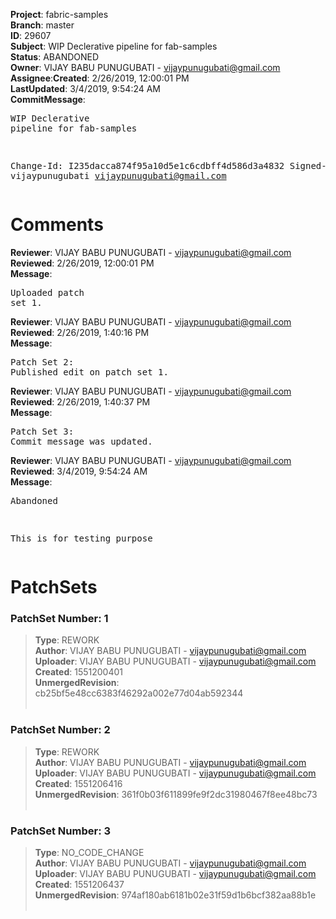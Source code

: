 <strong>Project</strong>: fabric-samples</br><strong>Branch</strong>: master<br><strong>ID</strong>: 29607<br><strong>Subject</strong>: WIP Declerative pipeline for fab-samples<br><strong>Status</strong>: ABANDONED<br><strong>Owner</strong>: VIJAY BABU PUNUGUBATI - vijaypunugubati@gmail.com<br><strong>Assignee</strong>:<strong>Created</strong>: 2/26/2019, 12:00:01 PM<br><strong>LastUpdated</strong>: 3/4/2019, 9:54:24 AM<br><strong>CommitMessage</strong>:<br><pre>WIP Declerative pipeline for fab-samples

Change-Id: I235dacca874f95a10d5e1c6cdbff4d586d3a4832
Signed-off-by: vijaypunugubati <vijaypunugubati@gmail.com>
</pre><h1>Comments</h1><strong>Reviewer</strong>: VIJAY BABU PUNUGUBATI - vijaypunugubati@gmail.com<br><strong>Reviewed</strong>: 2/26/2019, 12:00:01 PM<br><strong>Message</strong>: <pre>Uploaded patch set 1.</pre><strong>Reviewer</strong>: VIJAY BABU PUNUGUBATI - vijaypunugubati@gmail.com<br><strong>Reviewed</strong>: 2/26/2019, 1:40:16 PM<br><strong>Message</strong>: <pre>Patch Set 2: Published edit on patch set 1.</pre><strong>Reviewer</strong>: VIJAY BABU PUNUGUBATI - vijaypunugubati@gmail.com<br><strong>Reviewed</strong>: 2/26/2019, 1:40:37 PM<br><strong>Message</strong>: <pre>Patch Set 3: Commit message was updated.</pre><strong>Reviewer</strong>: VIJAY BABU PUNUGUBATI - vijaypunugubati@gmail.com<br><strong>Reviewed</strong>: 3/4/2019, 9:54:24 AM<br><strong>Message</strong>: <pre>Abandoned

This is for testing purpose</pre><h1>PatchSets</h1><h3>PatchSet Number: 1</h3><blockquote><strong>Type</strong>: REWORK<br><strong>Author</strong>: VIJAY BABU PUNUGUBATI - vijaypunugubati@gmail.com<br><strong>Uploader</strong>: VIJAY BABU PUNUGUBATI - vijaypunugubati@gmail.com<br><strong>Created</strong>: 1551200401<br><strong>UnmergedRevision</strong>: cb25bf5e48cc6383f46292a002e77d04ab592344<br><br></blockquote><h3>PatchSet Number: 2</h3><blockquote><strong>Type</strong>: REWORK<br><strong>Author</strong>: VIJAY BABU PUNUGUBATI - vijaypunugubati@gmail.com<br><strong>Uploader</strong>: VIJAY BABU PUNUGUBATI - vijaypunugubati@gmail.com<br><strong>Created</strong>: 1551206416<br><strong>UnmergedRevision</strong>: 361f0b03f611899fe9f2dc31980467f8ee48bc73<br><br></blockquote><h3>PatchSet Number: 3</h3><blockquote><strong>Type</strong>: NO_CODE_CHANGE<br><strong>Author</strong>: VIJAY BABU PUNUGUBATI - vijaypunugubati@gmail.com<br><strong>Uploader</strong>: VIJAY BABU PUNUGUBATI - vijaypunugubati@gmail.com<br><strong>Created</strong>: 1551206437<br><strong>UnmergedRevision</strong>: 974af180ab6181b02e31f59d1b6bcf382aa88b1e<br><br></blockquote>